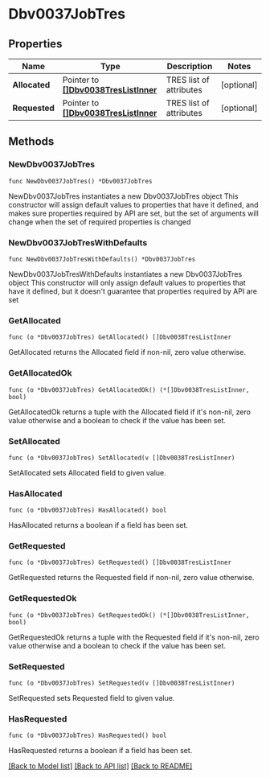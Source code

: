 # Dbv0037JobTres

## Properties

Name | Type | Description | Notes
------------ | ------------- | ------------- | -------------
**Allocated** | Pointer to [**[]Dbv0038TresListInner**](Dbv0038TresListInner.md) | TRES list of attributes | [optional] 
**Requested** | Pointer to [**[]Dbv0038TresListInner**](Dbv0038TresListInner.md) | TRES list of attributes | [optional] 

## Methods

### NewDbv0037JobTres

`func NewDbv0037JobTres() *Dbv0037JobTres`

NewDbv0037JobTres instantiates a new Dbv0037JobTres object
This constructor will assign default values to properties that have it defined,
and makes sure properties required by API are set, but the set of arguments
will change when the set of required properties is changed

### NewDbv0037JobTresWithDefaults

`func NewDbv0037JobTresWithDefaults() *Dbv0037JobTres`

NewDbv0037JobTresWithDefaults instantiates a new Dbv0037JobTres object
This constructor will only assign default values to properties that have it defined,
but it doesn't guarantee that properties required by API are set

### GetAllocated

`func (o *Dbv0037JobTres) GetAllocated() []Dbv0038TresListInner`

GetAllocated returns the Allocated field if non-nil, zero value otherwise.

### GetAllocatedOk

`func (o *Dbv0037JobTres) GetAllocatedOk() (*[]Dbv0038TresListInner, bool)`

GetAllocatedOk returns a tuple with the Allocated field if it's non-nil, zero value otherwise
and a boolean to check if the value has been set.

### SetAllocated

`func (o *Dbv0037JobTres) SetAllocated(v []Dbv0038TresListInner)`

SetAllocated sets Allocated field to given value.

### HasAllocated

`func (o *Dbv0037JobTres) HasAllocated() bool`

HasAllocated returns a boolean if a field has been set.

### GetRequested

`func (o *Dbv0037JobTres) GetRequested() []Dbv0038TresListInner`

GetRequested returns the Requested field if non-nil, zero value otherwise.

### GetRequestedOk

`func (o *Dbv0037JobTres) GetRequestedOk() (*[]Dbv0038TresListInner, bool)`

GetRequestedOk returns a tuple with the Requested field if it's non-nil, zero value otherwise
and a boolean to check if the value has been set.

### SetRequested

`func (o *Dbv0037JobTres) SetRequested(v []Dbv0038TresListInner)`

SetRequested sets Requested field to given value.

### HasRequested

`func (o *Dbv0037JobTres) HasRequested() bool`

HasRequested returns a boolean if a field has been set.


[[Back to Model list]](../README.md#documentation-for-models) [[Back to API list]](../README.md#documentation-for-api-endpoints) [[Back to README]](../README.md)



